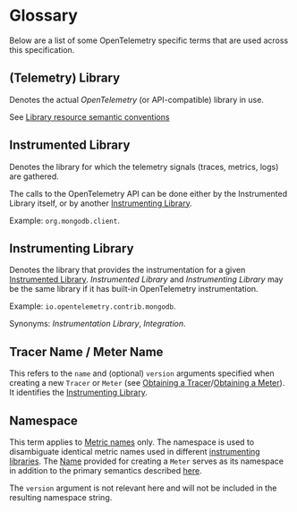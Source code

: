 # Glossary

Below are a list of some OpenTelemetry specific terms that are used across this
specification.

## (Telemetry) Library

Denotes the actual *OpenTelemetry* (or API-compatible) library in use.

See [Library resource semantic conventions](data-resource-semantic-conventions.md#library)

<a name="instrumented_library"></a>

## Instrumented Library

Denotes the library for which the telemetry signals (traces, metrics, logs) are gathered.

The calls to the OpenTelemetry API can be done either by the Instrumented Library itself, 
or by another [Instrumenting Library](#instrumenting_library).

Example: `org.mongodb.client`.

<a name="instrumenting_library"></a>

## Instrumenting Library

Denotes the library that provides the instrumentation for a given [Instrumented Library](#instrumented_library). 
*Instrumented Library* and *Instrumenting Library* may be the same library
if it has built-in OpenTelemetry instrumentation.

Example: `io.opentelemetry.contrib.mongodb`.

Synonyms: *Instrumentation Library*, *Integration*.

<a name="name"></a>

## Tracer Name / Meter Name

This refers to the `name` and (optional) `version` arguments specified when
creating a new `Tracer` or `Meter` (see [Obtaining a Tracer](api-tracing.md#obtaining-a-tracer)/[Obtaining a Meter](api-metrics-user.md#obtaining-a-meter)). It identifies the [Instrumenting Library](#instrumenting_library).

## Namespace

This term applies to [Metric names](api-metrics-user.md#metric-names) only. The namespace is used to disambiguate identical metric
names used in different [instrumenting libraries](#instrumenting_library). The [Name](#name) provided
for creating a `Meter` serves as its namespace in addition to the primary semantics
described [here](#name).

The `version` argument is not relevant here and will not be included in
the resulting namespace string.

